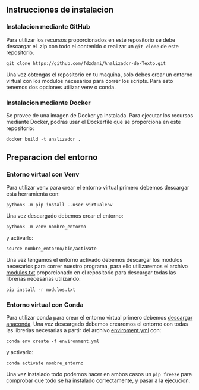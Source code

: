 ## Instrucciones de instalacion
### Instalacion mediante GitHub
Para utilizar los recursos proporcionados en este repositorio se debe descargar el .zip con todo el contenido o realizar un ````git clone```` de este repositorio. 

````
git clone https://github.com/fdzdani/Analizador-de-Texto.git
````

Una vez obtengas el repositorio en tu maquina, solo debes crear un entorno virtual con los modulos necesarios para correr los scripts. Para esto tenemos dos opciones utilizar venv o conda.
### Instalacion mediante Docker
Se provee de una imagen de Docker ya instalada. Para ejecutar los recursos mediante Docker, podras usar el Dockerfile que se proporciona en este repositorio:

```
docker build -t analizador .
```
## Preparacion del entorno
### Entorno virtual con Venv
Para utilizar venv para crear el entorno virtual primero debemos descargar esta herramienta con:
```` 
python3 -m pip install --user virtualenv
````
Una vez descargado debemos crear el entorno:
```` 
python3 -m venv nombre_entorno
````
y activarlo:
````
source nombre_entorno/bin/activate
````
Una vez tengamos el entorno activado debemos descargar los modulos necesarios para correr nuestro programa, para ello utilizaremos el archivo [modulos.txt](https://github.com/fdzdani/Analizador-de-Texto/blob/main/modulos.txt) proporcionado en el repositorio para descargar todas las librerias necesarias utilizando:
````
pip install -r modulos.txt
````
### Entorno virtual con Conda
Para utilizar conda para crear el entorno virtual primero debemos [descargar anaconda](https://www.hostinger.es/tutoriales/instalar-anaconda-python-en-ubuntu). Una vez descargado debemos crearemos el entorno con todas las librerias necesarias a partir del archivo [enviroment.yml](https://github.com/fdzdani/Analizador-de-Texto/blob/main/enviroment.yml) con:
```` 
conda env create -f environment.yml
````
y activarlo:
````
conda activate nombre_entorno
````
Una vez instalado todo podemos hacer en ambos casos un ````pip freeze```` para comprobar que todo se ha instalado correctamente, y pasar a la ejecucion.
